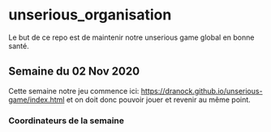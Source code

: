 # unserious_organisation

Le but de ce repo est de maintenir notre unserious game global en bonne santé.

## Semaine du 02 Nov 2020
Cette semaine notre jeu commence ici: https://dranock.github.io/unserious-game/index.html et on doit donc pouvoir jouer et revenir au même point.

### Coordinateurs de la semaine
